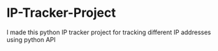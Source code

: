 # IP-Tracker-Project
I made this python IP tracker project for tracking different IP addresses using python API
